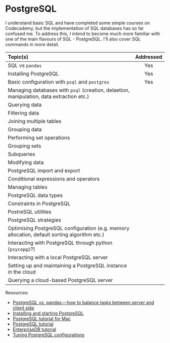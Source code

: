 # PostgreSQL

I understand basic SQL and have completed some simple courses on Codecademy, but the implementation of SQL databases 
has so far confused me. To address this, I intend to become much more familiar with one of the main flavours of SQL - 
PostgreSQL. I'll also cover SQL commands in more detail.


| Topic(s) | Addressed |
| :------- | :-------: |
| SQL vs `pandas` | Yes |
| Installing PostgreSQL | Yes |
| Basic configuration with `psql` and `postgres`  | Yes |
| Managing databases with `psql` (creation, delaetion, manipulation, data extraction etc.) |
| Querying data |
| Filtering data |
| Joining multiple tables |
| Grouping data |
| Performing set operations |
| Grouping sets |
| Subqueries |
| Modifying data |
| PostgreSQL import and export |
| Conditional expressions and operators |
| Managing tables |
| PostgreSQL data types |
| Constraints in PostgreSQL |
| PostreSQL utilities |
| PostgreSQL strategies |
| Optimising PostgreSQL configuration (e.g. memory allocation, default sorting algorithm etc.) |
| Interacting with PostgreSQL through python (`psycopg2`?) |
| Interacting with a local PostgreSQL server |
| Setting up and maintaining a PostgreSQL instance in the cloud |
| Querying a cloud-based PostgreSQL server |

Resources:
* [PostgreSQL vs. pandas — how to balance tasks between server and client side](https://medium.com/carwow-product-engineering/sql-vs-pandas-how-to-balance-tasks-between-server-and-client-side-9e2f6c95677)
* [Installing and starting PostgreSQL](http://exponential.io/blog/2015/02/21/install-postgresql-on-mac-os-x-via-brew/)
* [PostgreSQL tutorial for Mac](https://www.codementor.io/engineerapart/getting-started-with-postgresql-on-mac-osx-are8jcopb)
* [PostgreSQL tutorial](http://www.postgresqltutorial.com)
* [EnterpriseDB tutorial](https://www.enterprisedb.com/free-postgres-training)
* [Tuning PostgreSQL configurations](https://pgtune.leopard.in.ua/#/)

